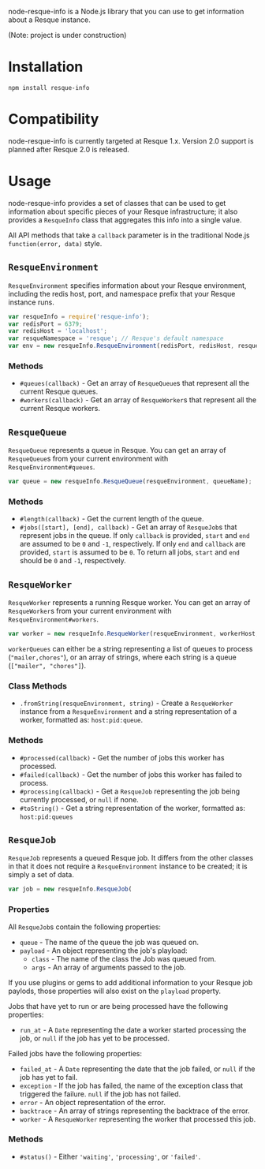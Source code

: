 node-resque-info is a Node.js library that you can use to get information about a Resque instance.

(Note: project is under construction)

Installation
============

    npm install resque-info

Compatibility
=============

node-resque-info is currently targeted at Resque 1.x. Version 2.0 support is planned after Resque 2.0 is released.

Usage
=====

node-resque-info provides a set of classes that can be used to get information about specific pieces of your Resque infrastructure; it also provides a `ResqueInfo` class that aggregates this info into a single value.

All API methods that take a `callback` parameter is in the traditional Node.js `function(error, data)` style.

`ResqueEnvironment`
-------------------

`ResqueEnvironment` specifies information about your Resque environment, including the redis host, port, and namespace prefix that your Resque instance runs.

```javascript
var resqueInfo = require('resque-info');
var redisPort = 6379;
var redisHost = 'localhost';
var resqueNamespace = 'resque'; // Resque's default namespace
var env = new resqueInfo.ResqueEnvironment(redisPort, redisHost, resqueNamesapce);
```

### Methods

 * `#queues(callback)` - Get an array of `ResqueQueue`s that represent all the current Resque queues.
 * `#workers(callback)` - Get an array of `ResqueWorker`s that represent all the current Resque workers.

`ResqueQueue`
-------------

`ResqueQueue` represents a queue in Resque. You can get an array of `ResqueQueue`s from your current environment with `ResqueEnvironment#queues`.

```javascript
var queue = new resqueInfo.ResqueQueue(resqueEnvironment, queueName);
```

### Methods

 * `#length(callback)` - Get the current length of the queue.
 * `#jobs([start], [end], callback)` - Get an array of `ResqueJob`s that represent jobs in the queue. If only `callback` is provided, `start` and `end` are assumed to be `0` and `-1`, respectively. If only `end` and `callback` are provided, `start` is assumed to be `0`. To return all jobs, `start` and `end` should be `0` and `-1`, respectively.

`ResqueWorker`
--------------

`ResqueWorker` represents a running Resque worker. You can get an array of `ResqueWorker`s from your current environment with `ResqueEnvironment#workers`.

```javascript
var worker = new resqueInfo.ResqueWorker(resqueEnvironment, workerHost, workerPid, workerQueues);
```

`workerQueues` can either be a string representing a list of queues to process (`"mailer,chores"`), or an array of strings, where each string is a queue (`["mailer", "chores"]`).

### Class Methods

 * `.fromString(resqueEnvironment, string)` - Create a `ResqueWorker` instance from a `ResqueEnvironment` and a string representation of a worker, formatted as: `host:pid:queue`.

### Methods

 * `#processed(callback)` - Get the number of jobs this worker has processed.
 * `#failed(callback)` - Get the number of jobs this worker has failed to process.
 * `#processing(callback)` - Get a `ResqueJob` representing the job being currently processed, or `null` if none.
 * `#toString()` - Get a string representation of the worker, formatted as: `host:pid:queues`

`ResqueJob`
-----------

`ResqueJob` represents a queued Resque job. It differs from the other classes in that it does not require a `ResqueEnvironment` instance to be created; it is simply a set of data.

```javascript
var job = new resqueInfo.ResqueJob(
```

### Properties

All `ResqueJob`s contain the following properties:

 * `queue` - The name of the queue the job was queued on.
 * `payload` - An object representing the job's playload:
   * `class` - The name of the class the Job was queued from.
   * `args` - An array of arguments passed to the job.

If you use plugins or gems to add additional information to your Resque job paylods, those properties will also exist on the `playload` property.

Jobs that have yet to run or are being processed have the following properties:

 * `run_at` - A `Date` representing the date a worker started processing the job, or `null` if the job has yet to be processed.

Failed jobs have the following properties:

 * `failed_at` - A `Date` representing the date that the job failed, or `null` if the job has yet to fail.
 * `exception` - If the job has failed, the name of the exception class that triggered the failure. `null` if the job has not failed.
 * `error` - An object representation of the error.
 * `backtrace` - An array of strings representing the backtrace of the error.
 * `worker` - A `ResqueWorker` representing the worker that processed this job.

### Methods

 * `#status()` - Either `'waiting'`, `'processing'`, or `'failed'`.
